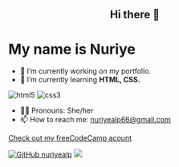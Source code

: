 
<h2 align="center">Hi there 👋 </h2>

<h1>My name is Nuriye </h1>

- 🔭 I’m currently working on my portfolio.
- 🌱 I’m currently learning **HTML, CSS.**

<p>
  <img alt="html5" src="https://img.shields.io/badge/HTML-239120?style=for-the-badge&logo=html5&logoColor=white" />
  <img alt="css3" src="https://img.shields.io/badge/CSS-239120?&style=for-the-badge&logo=css3&logoColor=white" />
</p>
                                                                                                                             
- 👩‍💻 Pronouns: She/her 
- 📫 How to reach me: nuriyealp66@gmail.com


<a href="https://www.freecodecamp.org/nuriyealp">Check out my freeCodeCamp acount</a>


[![GitHub nuriyealp](https://img.shields.io/github/followers/nuriyealp?label=follow&style=social)](https://github.com/nuriyealp)
![](https://visitor-badge.glitch.me/badge?page_id=nuriyealp)


<!--
**nuriyealp/nuriyealp** is a ✨ _special_ ✨ repository because its `README.md` (this file) appears on your GitHub profile.

Here are some ideas to get you started:

- 🔭 I’m currently working on ...
- 🌱 I’m currently learning ...
- 👯 I’m looking to collaborate on ...
- 🤔 I’m looking for help with ...
- 💬 Ask me about ...
- 📫 How to reach me: ...
- 😄 Pronouns: ...
- ⚡ Fun fact: ...
-->
